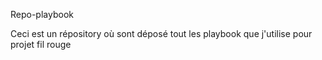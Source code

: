 Repo-playbook

Ceci est un répository où sont déposé tout les playbook que j'utilise pour projet fil rouge
